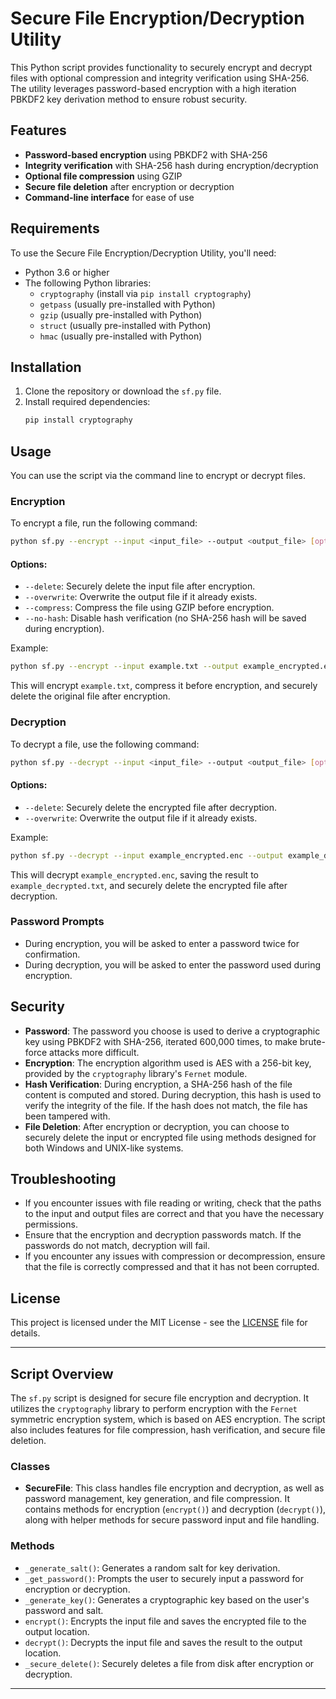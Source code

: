 
# Secure File Encryption/Decryption Utility

This Python script provides functionality to securely encrypt and decrypt files with optional compression and integrity verification using SHA-256. The utility leverages password-based encryption with a high iteration PBKDF2 key derivation method to ensure robust security.

## Features

- **Password-based encryption** using PBKDF2 with SHA-256
- **Integrity verification** with SHA-256 hash during encryption/decryption
- **Optional file compression** using GZIP
- **Secure file deletion** after encryption or decryption
- **Command-line interface** for ease of use

## Requirements

To use the Secure File Encryption/Decryption Utility, you'll need:
- Python 3.6 or higher
- The following Python libraries:
  - `cryptography` (install via `pip install cryptography`)
  - `getpass` (usually pre-installed with Python)
  - `gzip` (usually pre-installed with Python)
  - `struct` (usually pre-installed with Python)
  - `hmac` (usually pre-installed with Python)

## Installation

1. Clone the repository or download the `sf.py` file.
2. Install required dependencies:
   ```bash
   pip install cryptography
   ```

## Usage

You can use the script via the command line to encrypt or decrypt files.

### Encryption

To encrypt a file, run the following command:

```bash
python sf.py --encrypt --input <input_file> --output <output_file> [options]
```

#### Options:
- `--delete`: Securely delete the input file after encryption.
- `--overwrite`: Overwrite the output file if it already exists.
- `--compress`: Compress the file using GZIP before encryption.
- `--no-hash`: Disable hash verification (no SHA-256 hash will be saved during encryption).

Example:

```bash
python sf.py --encrypt --input example.txt --output example_encrypted.enc --compress --delete
```

This will encrypt `example.txt`, compress it before encryption, and securely delete the original file after encryption.

### Decryption

To decrypt a file, use the following command:

```bash
python sf.py --decrypt --input <input_file> --output <output_file> [options]
```

#### Options:
- `--delete`: Securely delete the encrypted file after decryption.
- `--overwrite`: Overwrite the output file if it already exists.

Example:

```bash
python sf.py --decrypt --input example_encrypted.enc --output example_decrypted.txt --delete
```

This will decrypt `example_encrypted.enc`, saving the result to `example_decrypted.txt`, and securely delete the encrypted file after decryption.

### Password Prompts

- During encryption, you will be asked to enter a password twice for confirmation.
- During decryption, you will be asked to enter the password used during encryption.

## Security

- **Password**: The password you choose is used to derive a cryptographic key using PBKDF2 with SHA-256, iterated 600,000 times, to make brute-force attacks more difficult.
- **Encryption**: The encryption algorithm used is AES with a 256-bit key, provided by the `cryptography` library's `Fernet` module.
- **Hash Verification**: During encryption, a SHA-256 hash of the file content is computed and stored. During decryption, this hash is used to verify the integrity of the file. If the hash does not match, the file has been tampered with.
- **File Deletion**: After encryption or decryption, you can choose to securely delete the input or encrypted file using methods designed for both Windows and UNIX-like systems.

## Troubleshooting

- If you encounter issues with file reading or writing, check that the paths to the input and output files are correct and that you have the necessary permissions.
- Ensure that the encryption and decryption passwords match. If the passwords do not match, decryption will fail.
- If you encounter any issues with compression or decompression, ensure that the file is correctly compressed and that it has not been corrupted.

## License

This project is licensed under the MIT License - see the [LICENSE](LICENSE) file for details.

---

## Script Overview

The `sf.py` script is designed for secure file encryption and decryption. It utilizes the `cryptography` library to perform encryption with the `Fernet` symmetric encryption system, which is based on AES encryption. The script also includes features for file compression, hash verification, and secure file deletion.

### Classes
- **SecureFile**: This class handles file encryption and decryption, as well as password management, key generation, and file compression. It contains methods for encryption (`encrypt()`) and decryption (`decrypt()`), along with helper methods for secure password input and file handling.

### Methods
- `_generate_salt()`: Generates a random salt for key derivation.
- `_get_password()`: Prompts the user to securely input a password for encryption or decryption.
- `_generate_key()`: Generates a cryptographic key based on the user's password and salt.
- `encrypt()`: Encrypts the input file and saves the encrypted file to the output location.
- `decrypt()`: Decrypts the input file and saves the result to the output location.
- `_secure_delete()`: Securely deletes a file from disk after encryption or decryption.

---
